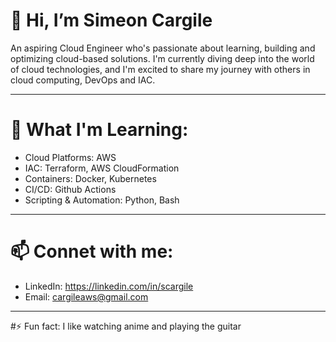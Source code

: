 # 👋 Hi, I’m Simeon Cargile
An aspiring Cloud Engineer who's passionate about learning, building and optimizing cloud-based solutions.
I'm currently diving deep into the world of cloud technologies, and I'm excited to share my journey with others
in cloud computing, DevOps and IAC.

-------

# 🌱 What I'm Learning:
  - Cloud Platforms:  AWS
  - IAC: Terraform, AWS CloudFormation
  - Containers: Docker, Kubernetes
  - CI/CD: Github Actions
  - Scripting & Automation: Python, Bash

-------

# 📫 Connet with me:
- LinkedIn: https://linkedin.com/in/scargile
- Email: cargileaws@gmail.com

-------

#⚡ Fun fact: I like watching anime and playing the guitar

<!---
scargile55/scargile55 is a ✨ special ✨ repository because its `README.md` (this file) appears on your GitHub profile.
You can click the Preview link to take a look at your changes.
--->
